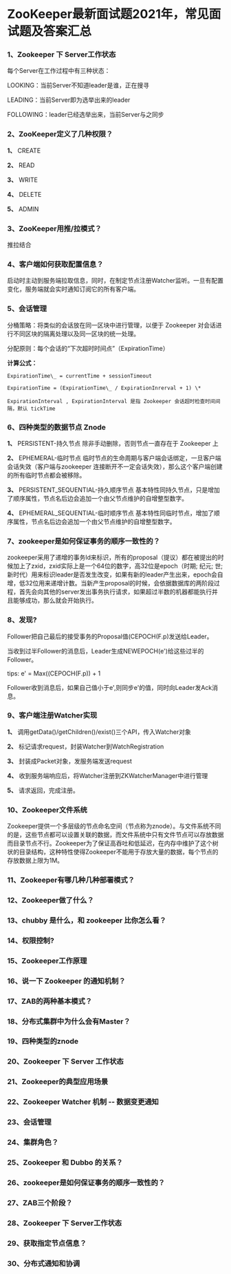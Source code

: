 # ZooKeeper最新面试题2021年，常见面试题及答案汇总

### 1、Zookeeper 下 Server工作状态

每个Server在工作过程中有三种状态：

LOOKING：当前Server不知道leader是谁，正在搜寻

LEADING：当前Server即为选举出来的leader

FOLLOWING：leader已经选举出来，当前Server与之同步


### 2、ZooKeeper定义了几种权限？

**1、** CREATE

**2、** READ

**3、** WRITE

**4、** DELETE

**5、** ADMIN


### 3、ZooKeeper用推/拉模式？

推拉结合


### 4、客户端如何获取配置信息？

启动时主动到服务端拉取信息，同时，在制定节点注册Watcher监听。一旦有配置变化，服务端就会实时通知订阅它的所有客户端。

### 5、会话管理

分桶策略：将类似的会话放在同一区块中进行管理，以便于 Zookeeper 对会话进行不同区块的隔离处理以及同一区块的统一处理。

分配原则：每个会话的“下次超时时间点”（ExpirationTime）

**计算公式：**

```
ExpirationTime\_ = currentTime + sessionTimeout

ExpirationTime = (ExpirationTime\_ / ExpirationInrerval + 1) \*

ExpirationInterval , ExpirationInterval 是指 Zookeeper 会话超时检查时间间隔，默认 tickTime
```


### 6、四种类型的数据节点 Znode

**1、** PERSISTENT-持久节点 除非手动删除，否则节点一直存在于 Zookeeper 上

**2、** EPHEMERAL-临时节点 临时节点的生命周期与客户端会话绑定，一旦客户端会话失效（客户端与zookeeper 连接断开不一定会话失效），那么这个客户端创建的所有临时节点都会被移除。

**3、** PERSISTENT_SEQUENTIAL-持久顺序节点 基本特性同持久节点，只是增加了顺序属性，节点名后边会追加一个由父节点维护的自增整型数字。

**4、** EPHEMERAL_SEQUENTIAL-临时顺序节点 基本特性同临时节点，增加了顺序属性，节点名后边会追加一个由父节点维护的自增整型数字。


### 7、zookeeper是如何保证事务的顺序一致性的？

zookeeper采用了递增的事务Id来标识，所有的proposal（提议）都在被提出的时候加上了zxid，zxid实际上是一个64位的数字，高32位是epoch（时期; 纪元; 世; 新时代）用来标识leader是否发生改变，如果有新的leader产生出来，epoch会自增，低32位用来递增计数。当新产生proposal的时候，会依据数据库的两阶段过程，首先会向其他的server发出事务执行请求，如果超过半数的机器都能执行并且能够成功，那么就会开始执行。


### 8、发现?

Follower把自己最后的接受事务的Proposal值(CEPOCH(F.p)发送给Leader。

当收到过半Follower的消息后，Leader生成NEWEPOCH(e')给这些过半的Follower。

tips: e' = Max((CEPOCH(F.p)) + 1

Follower收到消息后，如果自己值小于e',则同步e'的值，同时向Leader发Ack消息。


### 9、客户端注册Watcher实现

**1、** 调用getData()/getChildren()/exist()三个API，传入Watcher对象

**2、** 标记请求request，封装Watcher到WatchRegistration

**3、** 封装成Packet对象，发服务端发送request

**4、** 收到服务端响应后，将Watcher注册到ZKWatcherManager中进行管理

**5、** 请求返回，完成注册。


### 10、Zookeeper文件系统

Zookeeper提供一个多层级的节点命名空间（节点称为znode）。与文件系统不同的是，这些节点都可以设置关联的数据，而文件系统中只有文件节点可以存放数据而目录节点不行。Zookeeper为了保证高吞吐和低延迟，在内存中维护了这个树状的目录结构，这种特性使得Zookeeper不能用于存放大量的数据，每个节点的存放数据上限为1M。


### 11、Zookeeper有哪几种几种部署模式？
### 12、Zookeeper做了什么？
### 13、chubby 是什么，和 zookeeper 比你怎么看？
### 14、权限控制?
### 15、Zookeeper工作原理
### 16、说一下 Zookeeper 的通知机制？
### 17、ZAB的两种基本模式？
### 18、分布式集群中为什么会有Master？
### 19、四种类型的znode
### 20、Zookeeper 下 Server 工作状态
### 21、Zookeeper的典型应用场景
### 22、Zookeeper Watcher 机制 -- 数据变更通知
### 23、会话管理
### 24、集群角色？
### 25、Zookeeper 和 Dubbo 的关系？
### 26、zookeeper是如何保证事务的顺序一致性的？
### 27、ZAB三个阶段？
### 28、Zookeeper 下 Server工作状态
### 29、获取指定节点信息？
### 30、分布式通知和协调





